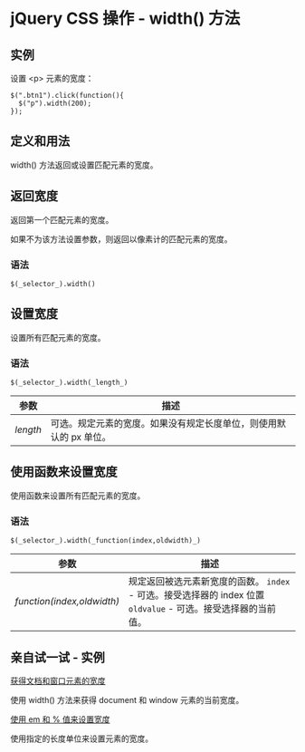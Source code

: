 # jQuery CSS 操作 - width() 方法



## 实例

设置 &lt;p&gt; 元素的宽度：

```
$(".btn1").click(function(){
  $("p").width(200);
});

```

## 定义和用法

width() 方法返回或设置匹配元素的宽度。

## 返回宽度

返回第一个匹配元素的宽度。

如果不为该方法设置参数，则返回以像素计的匹配元素的宽度。

### 语法

```
$(_selector_).width()
```

## 设置宽度

设置所有匹配元素的宽度。

### 语法

```
$(_selector_).width(_length_)
```

| 参数 | 描述 |
| --- | --- |
| _length_ | 可选。规定元素的宽度。如果没有规定长度单位，则使用默认的 px 单位。 |

## 使用函数来设置宽度

使用函数来设置所有匹配元素的宽度。

### 语法

```
$(_selector_).width(_function(index,oldwidth)_)
```

| 参数 | 描述 |
| --- | --- |
| _function(index,oldwidth)_ | 规定返回被选元素新宽度的函数。   `index` - 可选。接受选择器的 index 位置   `oldvalue` - 可选。接受选择器的当前值。 |

## 亲自试一试 - 实例

[获得文档和窗口元素的宽度](/tiy/t.asp?f=jquery_css_width_doc_win)

使用 width() 方法来获得 document 和 window 元素的当前宽度。

[使用 em 和 % 值来设置宽度](/tiy/t.asp?f=jquery_css_width_set_unit)

使用指定的长度单位来设置元素的宽度。
